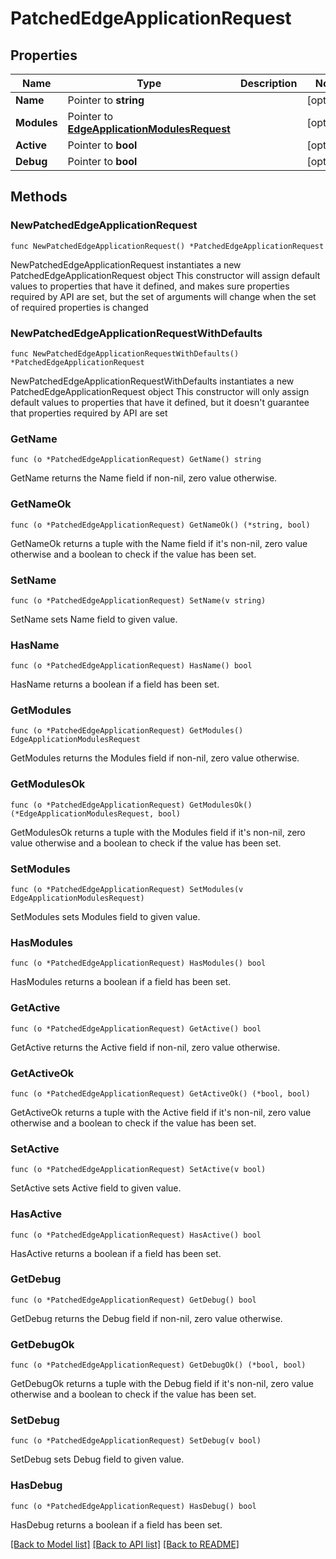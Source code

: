 # PatchedEdgeApplicationRequest

## Properties

Name | Type | Description | Notes
------------ | ------------- | ------------- | -------------
**Name** | Pointer to **string** |  | [optional] 
**Modules** | Pointer to [**EdgeApplicationModulesRequest**](EdgeApplicationModulesRequest.md) |  | [optional] 
**Active** | Pointer to **bool** |  | [optional] 
**Debug** | Pointer to **bool** |  | [optional] 

## Methods

### NewPatchedEdgeApplicationRequest

`func NewPatchedEdgeApplicationRequest() *PatchedEdgeApplicationRequest`

NewPatchedEdgeApplicationRequest instantiates a new PatchedEdgeApplicationRequest object
This constructor will assign default values to properties that have it defined,
and makes sure properties required by API are set, but the set of arguments
will change when the set of required properties is changed

### NewPatchedEdgeApplicationRequestWithDefaults

`func NewPatchedEdgeApplicationRequestWithDefaults() *PatchedEdgeApplicationRequest`

NewPatchedEdgeApplicationRequestWithDefaults instantiates a new PatchedEdgeApplicationRequest object
This constructor will only assign default values to properties that have it defined,
but it doesn't guarantee that properties required by API are set

### GetName

`func (o *PatchedEdgeApplicationRequest) GetName() string`

GetName returns the Name field if non-nil, zero value otherwise.

### GetNameOk

`func (o *PatchedEdgeApplicationRequest) GetNameOk() (*string, bool)`

GetNameOk returns a tuple with the Name field if it's non-nil, zero value otherwise
and a boolean to check if the value has been set.

### SetName

`func (o *PatchedEdgeApplicationRequest) SetName(v string)`

SetName sets Name field to given value.

### HasName

`func (o *PatchedEdgeApplicationRequest) HasName() bool`

HasName returns a boolean if a field has been set.

### GetModules

`func (o *PatchedEdgeApplicationRequest) GetModules() EdgeApplicationModulesRequest`

GetModules returns the Modules field if non-nil, zero value otherwise.

### GetModulesOk

`func (o *PatchedEdgeApplicationRequest) GetModulesOk() (*EdgeApplicationModulesRequest, bool)`

GetModulesOk returns a tuple with the Modules field if it's non-nil, zero value otherwise
and a boolean to check if the value has been set.

### SetModules

`func (o *PatchedEdgeApplicationRequest) SetModules(v EdgeApplicationModulesRequest)`

SetModules sets Modules field to given value.

### HasModules

`func (o *PatchedEdgeApplicationRequest) HasModules() bool`

HasModules returns a boolean if a field has been set.

### GetActive

`func (o *PatchedEdgeApplicationRequest) GetActive() bool`

GetActive returns the Active field if non-nil, zero value otherwise.

### GetActiveOk

`func (o *PatchedEdgeApplicationRequest) GetActiveOk() (*bool, bool)`

GetActiveOk returns a tuple with the Active field if it's non-nil, zero value otherwise
and a boolean to check if the value has been set.

### SetActive

`func (o *PatchedEdgeApplicationRequest) SetActive(v bool)`

SetActive sets Active field to given value.

### HasActive

`func (o *PatchedEdgeApplicationRequest) HasActive() bool`

HasActive returns a boolean if a field has been set.

### GetDebug

`func (o *PatchedEdgeApplicationRequest) GetDebug() bool`

GetDebug returns the Debug field if non-nil, zero value otherwise.

### GetDebugOk

`func (o *PatchedEdgeApplicationRequest) GetDebugOk() (*bool, bool)`

GetDebugOk returns a tuple with the Debug field if it's non-nil, zero value otherwise
and a boolean to check if the value has been set.

### SetDebug

`func (o *PatchedEdgeApplicationRequest) SetDebug(v bool)`

SetDebug sets Debug field to given value.

### HasDebug

`func (o *PatchedEdgeApplicationRequest) HasDebug() bool`

HasDebug returns a boolean if a field has been set.


[[Back to Model list]](../README.md#documentation-for-models) [[Back to API list]](../README.md#documentation-for-api-endpoints) [[Back to README]](../README.md)


